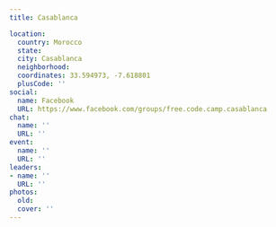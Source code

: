 ```yaml
---
title: Casablanca

location:
  country: Morocco
  state: 
  city: Casablanca
  neighborhood: 
  coordinates: 33.594973, -7.618801
  plusCode: ''
social:
  name: Facebook
  URL: https://www.facebook.com/groups/free.code.camp.casablanca
chat:
  name: ''
  URL: ''
event:
  name: ''
  URL: ''
leaders:
- name: ''
  URL: ''
photos:
  old: 
  cover: ''
---
```

